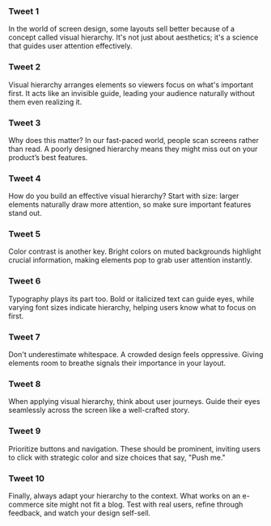 ### Tweet 1

In the world of screen design, some layouts sell better because of a concept called visual hierarchy. It's not just about aesthetics; it's a science that guides user attention effectively.

### Tweet 2

Visual hierarchy arranges elements so viewers focus on what's important first. It acts like an invisible guide, leading your audience naturally without them even realizing it.

### Tweet 3

Why does this matter? In our fast-paced world, people scan screens rather than read. A poorly designed hierarchy means they might miss out on your product’s best features.

### Tweet 4

How do you build an effective visual hierarchy? Start with size: larger elements naturally draw more attention, so make sure important features stand out.

### Tweet 5

Color contrast is another key. Bright colors on muted backgrounds highlight crucial information, making elements pop to grab user attention instantly.

### Tweet 6

Typography plays its part too. Bold or italicized text can guide eyes, while varying font sizes indicate hierarchy, helping users know what to focus on first.

### Tweet 7

Don't underestimate whitespace. A crowded design feels oppressive. Giving elements room to breathe signals their importance in your layout.

### Tweet 8

When applying visual hierarchy, think about user journeys. Guide their eyes seamlessly across the screen like a well-crafted story.

### Tweet 9

Prioritize buttons and navigation. These should be prominent, inviting users to click with strategic color and size choices that say, "Push me."

### Tweet 10

Finally, always adapt your hierarchy to the context. What works on an e-commerce site might not fit a blog. Test with real users, refine through feedback, and watch your design self-sell.
